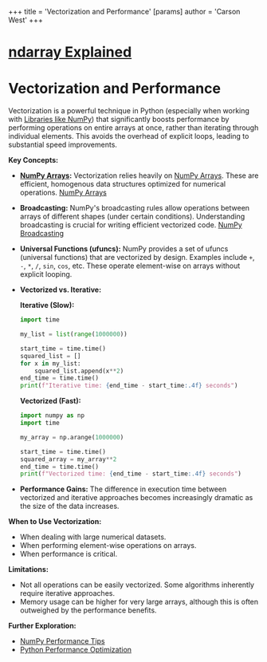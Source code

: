 +++
 title = 'Vectorization and Performance'
[params]
	author = 'Carson West'
+++
# [ndarray Explained](./../ndarray-explained/)
# Vectorization and Performance

Vectorization is a powerful technique in Python (especially when working with [Libraries like NumPy](./../libraries-like-numpy/)) that significantly boosts performance by performing operations on entire arrays at once, rather than iterating through individual elements. This avoids the overhead of explicit loops, leading to substantial speed improvements.

**Key Concepts:**

* **[NumPy Arrays](./../numpy-arrays/):**  Vectorization relies heavily on [NumPy Arrays](./../numpy-arrays/).  These are efficient, homogenous data structures optimized for numerical operations. [NumPy Arrays](./../numpy-arrays/)

* **Broadcasting:**  NumPy's broadcasting rules allow operations between arrays of different shapes (under certain conditions).  Understanding broadcasting is crucial for writing efficient vectorized code. [NumPy Broadcasting](./../numpy-broadcasting/)

* **Universal Functions (ufuncs):** NumPy provides a set of ufuncs (universal functions) that are vectorized by design. Examples include `+`, `-`, `*`, `/`, `sin`, `cos`, etc.  These operate element-wise on arrays without explicit looping.

* **Vectorized vs. Iterative:**

   **Iterative (Slow):**

   ```python
   import time

   my_list = list(range(1000000))

   start_time = time.time()
   squared_list = []
   for x in my_list:
       squared_list.append(x**2)
   end_time = time.time()
   print(f"Iterative time: {end_time - start_time:.4f} seconds")
   ```

   **Vectorized (Fast):**

   ```python
   import numpy as np
   import time

   my_array = np.arange(1000000)

   start_time = time.time()
   squared_array = my_array**2
   end_time = time.time()
   print(f"Vectorized time: {end_time - start_time:.4f} seconds")
   ```

* **Performance Gains:** The difference in execution time between vectorized and iterative approaches becomes increasingly dramatic as the size of the data increases.


**When to Use Vectorization:**

* When dealing with large numerical datasets.
* When performing element-wise operations on arrays.
* When performance is critical.


**Limitations:**

* Not all operations can be easily vectorized.  Some algorithms inherently require iterative approaches.
* Memory usage can be higher for very large arrays, although this is often outweighed by the performance benefits.


**Further Exploration:**

* [NumPy Performance Tips](./../numpy-performance-tips/)
* [Python Performance Optimization](./../python-performance-optimization/)


